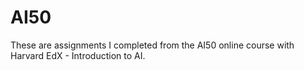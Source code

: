 # AI50
These are assignments I completed from the AI50 online course with Harvard EdX - Introduction to AI.
